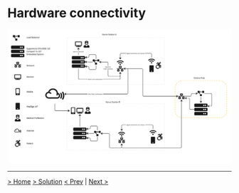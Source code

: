 # Hardware connectivity

![Hardware Connectivity](../assets/diagrams/hardware-connectivity.jpg)


---

[> Home](../README.md)    [> Solution](README.md)
[< Prev](Deployment.md)  |  [Next >](QRDeviceRegistryFlow.md)